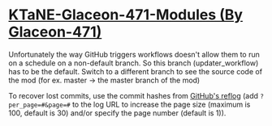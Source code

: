 # [KTaNE-Glaceon-471-Modules (By Glaceon-471)](https://github.com/Glaceon-471/KTaNE-Glaceon-471-Modules)

Unfortunately the way GitHub triggers workflows doesn't allow them to run on a schedule on a non-default branch. So this branch (updater_workflow) has to be the default. Switch to a different branch to see the source code of the mod (for ex. master -> the master branch of the mod)

To recover lost commits, use the commit hashes from [GitHub's reflog](https://api.github.com/repos/KtaneModules/KTaNE-Glaceon-471-Modules-Glaceon-471/events) (add `?per_page=#&page=#` to the log URL to increase the page size (maximum is 100, default is 30) and/or specify the page number (default is 1)).
